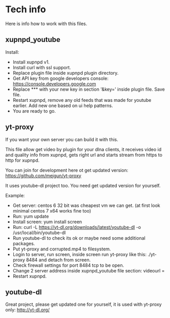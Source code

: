 # Tech info
  Here is info how to work with this files.
  

## xupnpd_youtube

  Install:
  
  - Install xupnpd v1.
  - Install curl with ssl support.
  - Replace plugin file inside xupnpd plugin directory.
  - Get API key from google developers console: https://console.developers.google.com
  - Replace *** with your new key in section '&key=' inside plugin file. Save file.
  - Restart xupnpd, remove any old feeds that was made for youtube earlier. Add new one based on ui help patterns.
  - You are ready to go.
  
  
## yt-proxy

  If you want your own server you can build it with this.
   
  This file allow get video by plugin for your dlna clients, it receives video id and quality info from xupnpd, gets right url and starts stream from https to http for xupnpd.
  
  You can join for development here ot get updated version:
  https://github.com/mejgun/yt-proxy
  
  It uses youtube-dl project too. You need get updated version for yourself.
  
  Example:
  
   - Get server: centos 6 32 bit was cheapest vm we can get. (at first look minimal centos 7 x64 works fine too)
   - Run: yum update
   - Install screen: yum install screen
   - Run: curl -L https://yt-dl.org/downloads/latest/youtube-dl -o /usr/local/bin/youtube-dl
   - Run youtube-dl to check its ok or maybe need some additional packages.
   - Put yt-proxy and corrupted.mp4 to filesystem.
   - Login to server, run screen, inside screen run yt-proxy like this: ./yt-proxy 8484 and detach from screen.
   - Check firewall settings for port 8484 tcp to be open.
   - Change 2 server address inside xupnpd_youtube file section: videourl =
   - Restart xupnpd.
  
  
## youtube-dl

  Great project, please get updated one for yourself, it is used with yt-proxy only: http://yt-dl.org/
